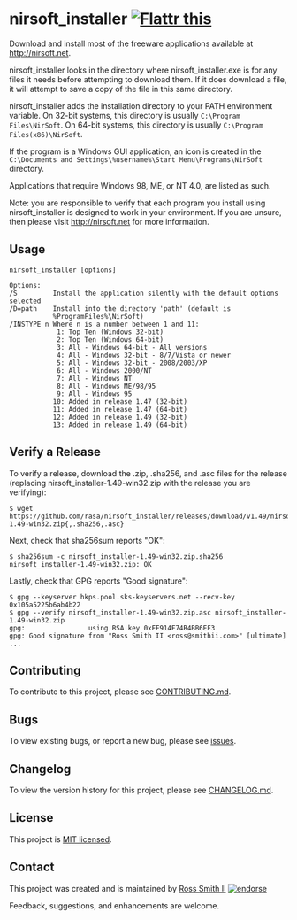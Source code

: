 # nirsoft_installer [![Flattr this][flatter_png]][flatter]

Download and install most of the freeware applications available at
http://nirsoft.net.

nirsoft_installer looks in the directory where nirsoft_installer.exe is for
any files it needs before attempting to download them. If it does download a
file, it will attempt to save a copy of the file in this same directory.

nirsoft_installer adds the installation directory to your PATH environment variable.
On 32-bit systems, this directory is usually `C:\Program Files\NirSoft`.
On 64-bit systems, this directory is usually `C:\Program Files(x86)\NirSoft`.

If the program is a Windows GUI application, an icon is created in the
`C:\Documents and Settings\%username%\Start Menu\Programs\NirSoft` directory.

Applications that require Windows 98, ME, or NT 4.0, are listed as such.

Note: you are responsible to verify that each program you install using
nirsoft_installer is designed to work in your environment.
If you are unsure, then please visit http://nirsoft.net for more information.

## Usage

````
nirsoft_installer [options]

Options:
/S         Install the application silently with the default options selected
/D=path    Install into the directory 'path' (default is
           %ProgramFiles%\NirSoft)
/INSTYPE n Where n is a number between 1 and 11:
            1: Top Ten (Windows 32-bit)
            2: Top Ten (Windows 64-bit)
            3: All - Windows 64-bit - All versions
            4: All - Windows 32-bit - 8/7/Vista or newer
            5: All - Windows 32-bit - 2008/2003/XP
            6: All - Windows 2000/NT
            7: All - Windows NT
            8: All - Windows ME/98/95
            9: All - Windows 95
           10: Added in release 1.47 (32-bit)
           11: Added in release 1.47 (64-bit)
           12: Added in release 1.49 (32-bit)
           13: Added in release 1.49 (64-bit)
````

## Verify a Release

To verify a release, download the .zip, .sha256, and .asc files for the release 
(replacing nirsoft_installer-1.49-win32.zip with the release you are verifying):

````
$ wget https://github.com/rasa/nirsoft_installer/releases/download/v1.49/nirsoft_installer-1.49-win32.zip{,.sha256,.asc}
````

Next, check that sha256sum reports "OK":
````
$ sha256sum -c nirsoft_installer-1.49-win32.zip.sha256
nirsoft_installer-1.49-win32.zip: OK
````

Lastly, check that GPG reports "Good signature":

````
$ gpg --keyserver hkps.pool.sks-keyservers.net --recv-key 0x105a5225b6ab4b22
$ gpg --verify nirsoft_installer-1.49-win32.zip.asc nirsoft_installer-1.49-win32.zip
gpg:                using RSA key 0xFF914F74B4BB6EF3
gpg: Good signature from "Ross Smith II <ross@smithii.com>" [ultimate]
...
````

## Contributing

To contribute to this project, please see [CONTRIBUTING.md](CONTRIBUTING.md).

## Bugs

To view existing bugs, or report a new bug, please see [issues](../../issues).

## Changelog

To view the version history for this project, please see [CHANGELOG.md](CHANGELOG.md).

## License

This project is [MIT licensed](LICENSE).

## Contact

This project was created and is maintained by [Ross Smith II][] [![endorse][endorse_png]][endorse]

Feedback, suggestions, and enhancements are welcome.

[Ross Smith II]: mailto:ross@smithii.com "ross@smithii.com"
[flatter]: https://flattr.com/submit/auto?user_id=rasa&url=https%3A%2F%2Fgithub.com%2Frasa%2Fnirsoft_installer
[flatter_png]: http://button.flattr.com/flattr-badge-large.png "Flattr this"
[endorse]: https://coderwall.com/rasa
[endorse_png]: https://api.coderwall.com/rasa/endorsecount.png "endorse"

